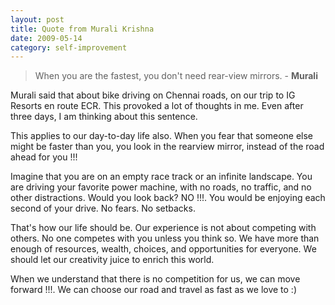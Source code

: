 ```yaml
---
layout: post
title: Quote from Murali Krishna
date: 2009-05-14
category: self-improvement
---
```


> When you are the fastest, you don't need rear-view mirrors. - **Murali**

Murali said that about bike driving on Chennai roads, on our trip to IG Resorts en route ECR. This provoked a lot of thoughts in me. Even after three days, I am thinking about this sentence.

This applies to our day-to-day life also. When you fear that someone else might be faster than you, you look in the rearview mirror, instead of the road ahead for you !!!

Imagine that you are on an empty race track or an infinite landscape. You are driving your favorite power machine, with no roads, no traffic, and no other distractions. Would you look back? NO !!!. You would be enjoying each second of your drive. No fears. No setbacks. 

That's how our life should be. Our experience is not about competing with others. No one competes with you unless you think so. We have more than enough of resources, wealth, choices, and opportunities for everyone. We should let our creativity juice to enrich this world.

When we understand that there is no competition for us, we can move forward !!!. We can choose our road and travel as fast as we love to :)
